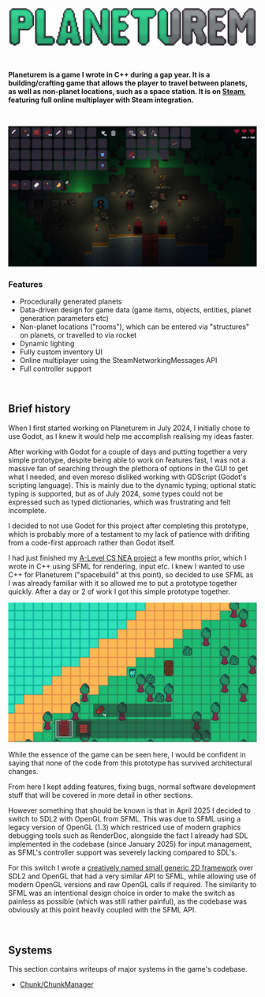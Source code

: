 ![](art-designs/title-logo.png)

<br/>

**Planeturem is a game I wrote in C++ during a gap year. It is a building/crafting game that allows the player to travel between planets, as well as non-planet locations, such as a space station. It is on [Steam](https://store.steampowered.com/app/3323260/Planeturem/), featuring full online multiplayer with Steam integration.**

<br/>

![](art-designs/multiplayer-screenshot-0.png)

### Features
 - Procedurally generated planets
 - Data-driven design for game data (game items, objects, entities, planet generation parameters etc)
 - Non-planet locations ("rooms"), which can be entered via "structures" on planets, or travelled to via rocket
 - Dynamic lighting
 - Fully custom inventory UI
 - Online multiplayer using the SteamNetworkingMessages API
 - Full controller support

<br/>

## Brief history
When I first started working on Planeturem in July 2024, I initially chose to use Godot, as I knew it would help me accomplish realising my ideas faster.

After working with Godot for a couple of days and putting together a very simple prototype, despite being able to work on features fast, I was not a massive fan of searching through the plethora of options in the GUI to get what I needed, and even moreso disliked working with GDScript (Godot's scripting language). This is mainly due to the dynamic typing; optional static typing is supported, but as of July 2024, some types could not be expressed such as typed dictionaries, which was frustrating and felt incomplete.

I decided to not use Godot for this project after completing this prototype, which is probably more of a testament to my lack of patience with drifiting from a code-first approach rather than Godot itself.

I had just finished my [A-Level CS NEA project](https://github.com/jamiebrn/CS-NEA-orbital-prospector) a few months prior, which I wrote in C++ using SFML for rendering, input etc. I knew I wanted to use C++ for Planeturem ("spacebuild" at this point), so decided to use SFML as I was already familiar with it so allowed me to put a prototype together quickly. After a day or 2 of work I got this simple prototype together.

![](art-designs/spacebuild-prototype.png)

While the essence of the game can be seen here, I would be confident in saying that none of the code from this prototype has survived architectural changes.

From here I kept adding features, fixing bugs, normal software development stuff that will be covered in more detail in other sections.

However something that should be known is that in April 2025 I decided to switch to SDL2 with OpenGL from SFML. This was due to SFML using a legacy version of OpenGL (1.3) which restriced use of modern graphics debugging tools such as RenderDoc, alongside the fact I already had SDL implemented in the codebase (since January 2025) for input management, as SFML's controller support was severely lacking compared to SDL's.

For this switch I wrote a [creatively named small generic 2D framework](https://github.com/jamiebrn/planeturem-framework) over SDL2 and OpenGL that had a very similar API to SFML, while allowing use of modern OpenGL versions and raw OpenGL calls if required. The similarity to SFML was an intentional design choice in order to make the switch as painless as possible (which was still rather painful), as the codebase was obviously at this point heavily coupled with the SFML API.

<br/>

## Systems
This section contains writeups of major systems in the game's codebase.
 - [Chunk/ChunkManager](docs/chunk.md)




